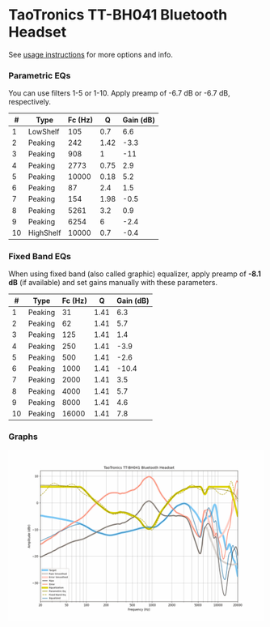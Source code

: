 # TaoTronics TT-BH041 Bluetooth Headset
See [usage instructions](https://github.com/jaakkopasanen/AutoEq#usage) for more options and info.

### Parametric EQs
You can use filters 1-5 or 1-10. Apply preamp of -6.7 dB or -6.7 dB, respectively.

|   # | Type      |   Fc (Hz) |    Q |   Gain (dB) |
|-----|-----------|-----------|------|-------------|
|   1 | LowShelf  |       105 | 0.7  |         6.6 |
|   2 | Peaking   |       242 | 1.42 |        -3.3 |
|   3 | Peaking   |       908 | 1    |       -11   |
|   4 | Peaking   |      2773 | 0.75 |         2.9 |
|   5 | Peaking   |     10000 | 0.18 |         5.2 |
|   6 | Peaking   |        87 | 2.4  |         1.5 |
|   7 | Peaking   |       154 | 1.98 |        -0.5 |
|   8 | Peaking   |      5261 | 3.2  |         0.9 |
|   9 | Peaking   |      6254 | 6    |        -2.4 |
|  10 | HighShelf |     10000 | 0.7  |        -0.4 |

### Fixed Band EQs
When using fixed band (also called graphic) equalizer, apply preamp of **-8.1 dB** (if available) and set gains manually with these parameters.

|   # | Type    |   Fc (Hz) |    Q |   Gain (dB) |
|-----|---------|-----------|------|-------------|
|   1 | Peaking |        31 | 1.41 |         6.3 |
|   2 | Peaking |        62 | 1.41 |         5.7 |
|   3 | Peaking |       125 | 1.41 |         1.4 |
|   4 | Peaking |       250 | 1.41 |        -3.9 |
|   5 | Peaking |       500 | 1.41 |        -2.6 |
|   6 | Peaking |      1000 | 1.41 |       -10.4 |
|   7 | Peaking |      2000 | 1.41 |         3.5 |
|   8 | Peaking |      4000 | 1.41 |         5.7 |
|   9 | Peaking |      8000 | 1.41 |         4.6 |
|  10 | Peaking |     16000 | 1.41 |         7.8 |

### Graphs
![](./TaoTronics%20TT-BH041%20Bluetooth%20Headset.png)
